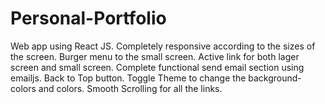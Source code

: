 # Personal-Portfolio

Web app using React JS.
Completely responsive according to the sizes of the screen.
Burger menu to the small  screen.
Active link for both lager screen and small screen.
Complete functional send email section using emailjs.
Back to Top button.
Toggle Theme to change the background-colors and colors.
Smooth Scrolling for all the links.
